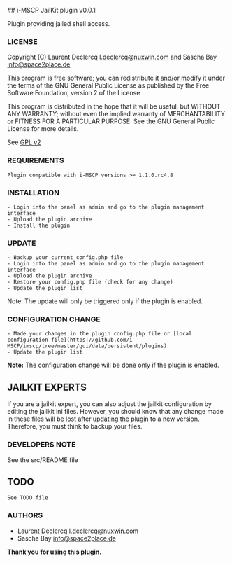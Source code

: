 ## i-MSCP JailKit plugin v0.0.1

Plugin providing jailed shell access.

### LICENSE

Copyright (C) Laurent Declercq <l.declercq@nuxwin.com> and Sascha Bay <info@space2place.de>

This program is free software; you can redistribute it and/or modify
it under the terms of the GNU General Public License as published by
the Free Software Foundation; version 2 of the License

This program is distributed in the hope that it will be useful,
but WITHOUT ANY WARRANTY; without even the implied warranty of
MERCHANTABILITY or FITNESS FOR A PARTICULAR PURPOSE.  See the
GNU General Public License for more details.

See [GPL v2](http://www.gnu.org/licenses/gpl-2.0.html "GPL v2")

### REQUIREMENTS

	Plugin compatible with i-MSCP versions >= 1.1.0.rc4.8

### INSTALLATION

	- Login into the panel as admin and go to the plugin management interface
	- Upload the plugin archive
	- Install the plugin

### UPDATE

	- Backup your current config.php file
	- Login into the panel as admin and go to the plugin management interface
	- Upload the plugin archive
	- Restore your config.php file (check for any change)
	- Update the plugin list

Note: The update will only be triggered only if the plugin is enabled.

### CONFIGURATION CHANGE

	- Made your changes in the plugin config.php file or [local configuration file](https://github.com/i-MSCP/imscp/tree/master/gui/data/persistent/plugins)
	- Update the plugin list

 **Note:** The configuration change will be done only if the plugin is enabled.

## JAILKIT EXPERTS

 If you are a jailkit expert, you can also adjust the jailkit configuration by
editing the jailkit ini files. However, you should know that any change made in
these files will be lost after updating the plugin to a new version. Therefore,
you must think to backup your files.

### DEVELOPERS NOTE

 See the src/README file

## TODO

	See TODO file

### AUTHORS

 * Laurent Declercq <l.declercq@nuxwin.com>
 * Sascha Bay <info@space2place.de>

**Thank you for using this plugin.**
